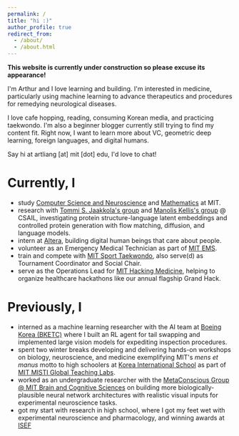 ```yaml
---
permalink: /
title: "hi :)"
author_profile: true
redirect_from: 
  - /about/
  - /about.html
---
```


**This website is currently under construction so please excuse its appearance!**

I'm Arthur and I love learning and building. I'm interested in medicine, particularly using machine learning to advance therapeutics and procedures for remedying neurological diseases.

I love cafe hopping, reading, consuming Korean media, and practicing taekwondo. I'm also a beginner blogger currently still trying to find my content fit. Right now, I want to learn more about VC, geometric deep learning, foreign languages, and digital humans.

Say hi at artliang [at] mit [dot] edu, I'd love to chat!

Currently, I
======
* study [Computer Science and Neuroscience](https://mitadmissions.org/blogs/entry/my-major-course-6-9/) and [Mathematics](https://mitadmissions.org/blogs/entry/thoughts-on-mathmit/) at MIT.
* research with [Tommi S. Jaakkola's group](https://people.csail.mit.edu/tommi/) and [Manolis Kellis's group](https://compbio.mit.edu/) @ CSAIL, investigating protein structure-language latent embeddings and controlled protein generation with flow matching, diffusion, and language models.
* intern at [Altera](https://altera.al/), building digital human beings that care about people.
* volunteer as an Emergency Medical Technician as part of [MIT EMS](https://ems.mit.edu/).
* train and compete with [MIT Sport Taekwondo](https://web.mit.edu/taekwondo/), also serve(d) as Tournament Coordinator and Social Chair.
* serve as the Operations Lead for [MIT Hacking Medicine](https://www.hackingmedicine.mit.edu/), helping to organize healthcare hackathons like our annual flagship Grand Hack.

Previously, I
======
* interned as a machine learning researcher with the AI team at [Boeing Korea (BKETC)](https://www.boeing.co.kr/boeing-korea/about-boeing-korea) where I built an RL agent for tail swapping and implemented large vision models for expediting inspection procedures.
* spent two winter breaks developing and delivering hands-on workshops on biology, neuroscience, and medicine exemplifying MIT's _mens et manus_ motto to high schoolers at [Korea International School](https://www.kis.or.kr/) as part of [MIT MISTI Global Teaching Labs](https://misti.mit.edu/mit-korea).
* worked as an undergraduate researcher with the [MetaConscious Group @ MIT Brain and Cognitive Sciences](https://www.metaconscious.org/) on building more biologically-plausible neural network architectures with realistic visual inputs for experimental neuroscience tasks.
* got my start with research in high school, where I got my feet wet with experimental neuroscience and pharmacology, and winning awards at [ISEF](https://www.societyforscience.org/isef/)
